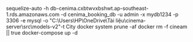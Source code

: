 sequelize-auto -h db-cenima.cxbtwvxbshwt.ap-southeast-1.rds.amazonaws.com -d cenima_booking_db -u admin -x mydb1234 -p 3306 -e mysql -o "C:\Users\HP\OneDrive\Tài liệu\cinema-server\src\models-v2"-t City
docker system prune -af
docker rm -f cineam || true
docker-compose up -d
